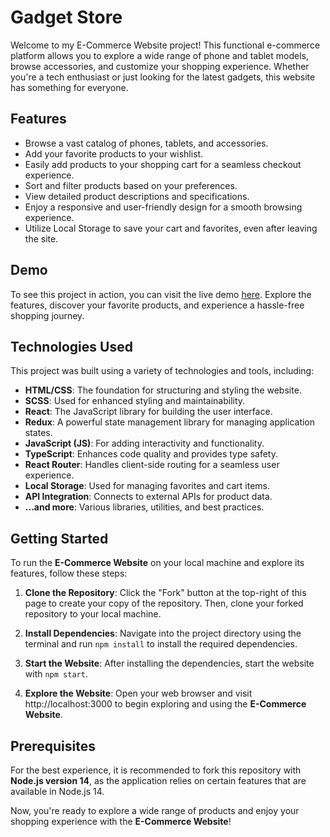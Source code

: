 # Gadget Store

Welcome to my E-Commerce Website project! This functional e-commerce platform allows you to explore a wide range of phone and tablet models, browse accessories, and customize your shopping experience. Whether you're a tech enthusiast or just looking for the latest gadgets, this website has something for everyone.

## Features

- Browse a vast catalog of phones, tablets, and accessories.
- Add your favorite products to your wishlist.
- Easily add products to your shopping cart for a seamless checkout experience.
- Sort and filter products based on your preferences.
- View detailed product descriptions and specifications.
- Enjoy a responsive and user-friendly design for a smooth browsing experience.
- Utilize Local Storage to save your cart and favorites, even after leaving the site.

## Demo

To see this project in action, you can visit the live demo [here](https://andrii-kovalskyi02.github.io/react-gadget-store/). Explore the features, discover your favorite products, and experience a hassle-free shopping journey.

## Technologies Used

This project was built using a variety of technologies and tools, including:

- **HTML/CSS**: The foundation for structuring and styling the website.
- **SCSS**: Used for enhanced styling and maintainability.
- **React**: The JavaScript library for building the user interface.
- **Redux**: A powerful state management library for managing application states.
- **JavaScript (JS)**: For adding interactivity and functionality.
- **TypeScript**: Enhances code quality and provides type safety.
- **React Router**: Handles client-side routing for a seamless user experience.
- **Local Storage**: Used for managing favorites and cart items.
- **API Integration**: Connects to external APIs for product data.
- **...and more**: Various libraries, utilities, and best practices.

## Getting Started

To run the **E-Commerce Website** on your local machine and explore its features, follow these steps:

1. **Clone the Repository**: Click the "Fork" button at the top-right of this page to create your copy of the repository. Then, clone your forked repository to your local machine.

2. **Install Dependencies**: Navigate into the project directory using the terminal and run `npm install` to install the required dependencies.

3. **Start the Website**: After installing the dependencies, start the website with `npm start`.

4. **Explore the Website**: Open your web browser and visit http://localhost:3000 to begin exploring and using the **E-Commerce Website**.

## Prerequisites

For the best experience, it is recommended to fork this repository with **Node.js version 14**, as the application relies on certain features that are available in Node.js 14.

Now, you're ready to explore a wide range of products and enjoy your shopping experience with the **E-Commerce Website**!
